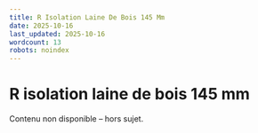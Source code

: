 ```yaml
---
title: R Isolation Laine De Bois 145 Mm
date: 2025-10-16
last_updated: 2025-10-16
wordcount: 13
robots: noindex
---
```


# R isolation laine de bois 145 mm

Contenu non disponible – hors sujet.